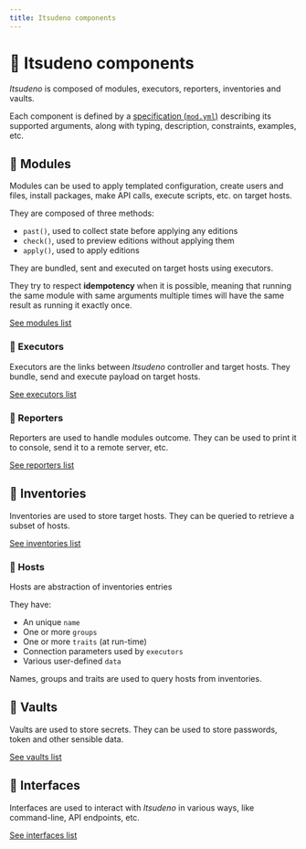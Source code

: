 ```yaml
---
title: Itsudeno components
---
```


# 🍱 Itsudeno components

*Itsudeno* is composed of modules, executors, reporters, inventories and vaults.

Each component is defined by a [specification (`mod.yml`)](/specifications) describing its supported arguments, along with typing, description, constraints, examples, etc.

## 🥡 Modules

Modules can be used to apply templated configuration, create users and files, install packages, make API calls, execute scripts, etc. on target hosts.

They are composed of three methods:
- `past()`, used to collect state before applying any editions
- `check()`, used to preview editions without applying them
- `apply()`, used to apply editions

They are bundled, sent and executed on target hosts using executors.

They try to respect **idempotency** when it is possible, meaning that running the same module with same arguments multiple times will have the same result as running it exactly once.

[See modules list](/modules)

### 🍖 Executors

Executors are the links between *Itsudeno* controller and target hosts.
They bundle, send and execute payload on target hosts.

[See executors list](/executors)

### 🥠 Reporters

Reporters are used to handle modules outcome.
They can be used to print it to console, send it to a remote server, etc.

[See reporters list](/reporters)

## 🍡 Inventories

Inventories are used to store target hosts.
They can be queried to retrieve a subset of hosts.

[See inventories list](/inventories)

### 🍠 Hosts

Hosts are abstraction of inventories entries

They have:
- An unique `name`
- One or more `groups`
- One or more `traits` (at run-time)
- Connection parameters used by `executors`
- Various user-defined `data`

Names, groups and traits are used to query hosts from inventories.

## 🍢 Vaults

Vaults are used to store secrets.
They can be used to store passwords, token and other sensible data.

[See vaults list](/vaults)

## 🍜 Interfaces

Interfaces are used to interact with *Itsudeno* in various ways, like command-line, API endpoints, etc.

[See interfaces list](/interfaces)